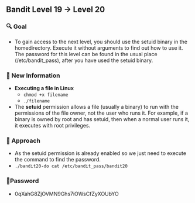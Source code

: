 ## Bandit Level 19 → Level 20

### 🔍 Goal
- To gain access to the next level, you should use the setuid binary in the homedirectory. Execute it without arguments to find out how to use it. The password for this level can be found in the usual place (/etc/bandit_pass), after you have used the setuid binary.

### 🔬 New Information
- **Executing a file in Linux**
    - `chmod +x filename`
    - `./filename`
- The **setuid** permission allows a file (usually a binary) to run with the permissions of the file owner, not the user who runs it.
For example, if a binary is owned by root and has setuid, then when a normal user runs it, it executes with root privileges.

### 🧭 Approach
- As the setuid permission is already enabled so we just need to execute the command to find the password.
- `./bandit20-do cat /etc/bandit_pass/bandit20`

### 🔑Password
- 0qXahG8ZjOVMN9Ghs7iOWsCfZyXOUbYO
